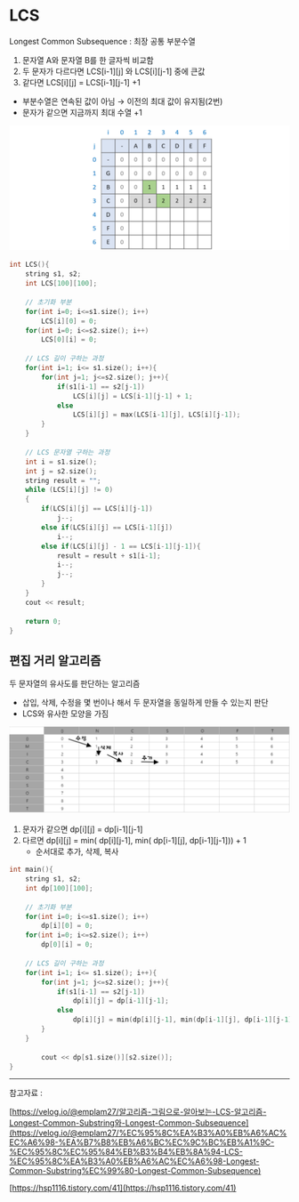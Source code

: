 # LCS

Longest Common Subsequence : 최장 공통 부분수열

1. 문자열 A와 문자열 B를 한 글자씩 비교함
2. 두 문자가 다르다면 LCS[i-1][j] 와 LCS[i][j-1] 중에 큰값
3. 같다면 LCS[i][j] = LCS[i-1][j-1] +1 

- 부분수열은 연속된 값이 아님 → 이전의 최대 값이 유지됨(2번)
- 문자가 같으면 지금까지 최대 수열 +1

![Untitled](https://raw.githubusercontent.com/dyparkkk/TIL/main/algorithm/img/LCS.png)

```cpp
int LCS(){
    string s1, s2;
    int LCS[100][100];

    // 초기화 부분 
    for(int i=0; i<=s1.size(); i++)
        LCS[i][0] = 0;
    for(int i=0; i<=s2.size(); i++)
        LCS[0][i] = 0;
    
    // LCS 길이 구하는 과정
    for(int i=1; i<= s1.size(); i++){
        for(int j=1; j<=s2.size(); j++){
            if(s1[i-1] == s2[j-1])
                LCS[i][j] = LCS[i-1][j-1] + 1;
            else   
                LCS[i][j] = max(LCS[i-1][j], LCS[i][j-1]);
        }
    }

    // LCS 문자열 구하는 과정
    int i = s1.size();
    int j = s2.size();
    string result = "";
    while (LCS[i][j] != 0)
    {
        if(LCS[i][j] == LCS[i][j-1])
            j--;
        else if(LCS[i][j] == LCS[i-1][j])
            i--;
        else if(LCS[i][j] - 1 == LCS[i-1][j-1]){
            result = result + s1[i-1];
            i--;
            j--;
        }
    }
    cout << result;

    return 0;
}
```

## 편집 거리 알고리즘

두 문자열의 유사도를 판단하는 알고리즘 

- 삽입, 삭제, 수정을 몇 번이나 해서 두 문자열을 동일하게 만들 수 있는지 판단
- LCS와 유사한 모양을 가짐

![Untitled](https://raw.githubusercontent.com/dyparkkk/TIL/main/algorithm/img/levenshtein_distance.png)

1. 문자가 같으면 dp[i][j] = dp[i-1][j-1]
2. 다르면 dp[i][j] = min( dp[i][j-1], min( dp[i-1][j], dp[i-1][j-1]))   + 1
    - 순서대로 추가, 삭제, 복사
    

```cpp
int main(){
    string s1, s2;
    int dp[100][100];

    // 초기화 부분 
    for(int i=0; i<=s1.size(); i++)
        dp[i][0] = 0;
    for(int i=0; i<=s2.size(); i++)
        dp[0][i] = 0;
    
    // LCS 길이 구하는 과정
    for(int i=1; i<= s1.size(); i++){
        for(int j=1; j<=s2.size(); j++){
            if(s1[i-1] == s2[j-1])
                dp[i][j] = dp[i-1][j-1];
            else   
                dp[i][j] = min(dp[i][j-1], min(dp[i-1][j], dp[i-1][j-1])) + 1;
        }
    }

		cout << dp[s1.size()][s2.size()];
}
```

---

참고자료 :

[https://velog.io/@emplam27/알고리즘-그림으로-알아보는-LCS-알고리즘-Longest-Common-Substring와-Longest-Common-Subsequence](https://velog.io/@emplam27/%EC%95%8C%EA%B3%A0%EB%A6%AC%EC%A6%98-%EA%B7%B8%EB%A6%BC%EC%9C%BC%EB%A1%9C-%EC%95%8C%EC%95%84%EB%B3%B4%EB%8A%94-LCS-%EC%95%8C%EA%B3%A0%EB%A6%AC%EC%A6%98-Longest-Common-Substring%EC%99%80-Longest-Common-Subsequence)

[https://hsp1116.tistory.com/41](https://hsp1116.tistory.com/41)